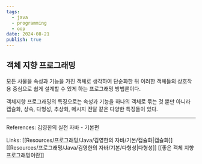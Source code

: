 ```yaml
---
tags:
  - java
  - programming
  - oop
date: 2024-08-21
publish: true
---
```


## 객체 지향 프로그래밍

모든 사물을 속성과 기능을 가진 객체로 생각하여 단순화한 뒤 이러한 객체들의 상호작용 중심으로 쉽게 설계할 수 있게 하는 프로그래밍 방법론이다.

객체지향 프로그래밍의 특징으로는 속성과 기능을 하나의 객체로 묶는 것 뿐만 아니라
캡슐화, 상속, 다형성, 추상화, 메시지 전달 같은 다양한 특징들이 있다.

---

References: 김영한의 실전 자바 - 기본편

Links: [[Resources/프로그래밍/Java/김영한의 자바/기본/캡슐화|캡슐화]] [[Resources/프로그래밍/Java/김영한의 자바/기본/다형성|다형성]] [[좋은 객체 지향 프로그래밍이란]]
